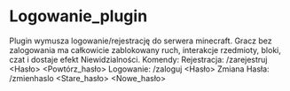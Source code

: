 # Logowanie_plugin

Plugin wymusza logowanie/rejestrację do serwera minecraft.
Gracz bez zalogowania ma całkowicie zablokowany ruch, interakcje rzedmioty, bloki, czat i dostaje efekt Niewidzialności.
Komendy:
Rejestracja: /zarejestruj <Hasło> <Powtórz_hasło>
Logowanie: /zaloguj <Hasło>
Zmiana Hasła: /zmienhaslo <Stare_hasło> <Nowe_hasło>
